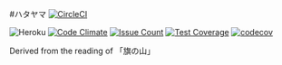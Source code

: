 #ハタヤマ [![CircleCI](https://circleci.com/gh/wopian/hatayama/tree/master.svg?style=svg&circle-token=6efd1e4aa42d920a90e3d86330d77293424d6800)](https://circleci.com/gh/wopian/hatayama/tree/master)

![Heroku](https://heroku-badge.herokuapp.com/?app=hatayama&style=flat)
[![Code Climate](https://codeclimate.com/github/wopian/hatayama/badges/gpa.svg)](https://codeclimate.com/github/wopian/hatayama)
[![Issue Count](https://codeclimate.com/github/wopian/hatayama/badges/issue_count.svg)](https://codeclimate.com/github/wopian/hatayama)
[![Test Coverage](https://codeclimate.com/github/wopian/hatayama/badges/coverage.svg)](https://codeclimate.com/github/wopian/hatayama/coverage)
[![codecov](https://codecov.io/gh/wopian/hatayama/branch/master/graph/badge.svg)](https://codecov.io/gh/wopian/hatayama)

Derived from the reading of 「旗の山」